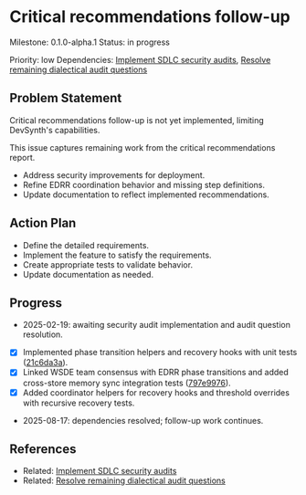 # Critical recommendations follow-up
Milestone: 0.1.0-alpha.1
Status: in progress

Priority: low
Dependencies: [Implement SDLC security audits](archived/implement-sdlc-security-audits.md), [Resolve remaining dialectical audit questions](archived/Resolve-remaining-dialectical-audit-questions.md)

## Problem Statement
Critical recommendations follow-up is not yet implemented, limiting DevSynth's capabilities.


This issue captures remaining work from the critical recommendations report.

- Address security improvements for deployment.
- Refine EDRR coordination behavior and missing step definitions.
- Update documentation to reflect implemented recommendations.

## Action Plan
- Define the detailed requirements.
- Implement the feature to satisfy the requirements.
- Create appropriate tests to validate behavior.
- Update documentation as needed.

## Progress
- 2025-02-19: awaiting security audit implementation and audit question resolution.
- [x] Implemented phase transition helpers and recovery hooks with unit tests ([21c6da3a](../commit/21c6da3a)).
- [x] Linked WSDE team consensus with EDRR phase transitions and added cross-store memory sync integration tests ([797e9976](../commit/797e9976)).
- [x] Added coordinator helpers for recovery hooks and threshold overrides with recursive recovery tests.
- 2025-08-17: dependencies resolved; follow-up work continues.

## References
- Related: [Implement SDLC security audits](archived/implement-sdlc-security-audits.md)
- Related: [Resolve remaining dialectical audit questions](archived/Resolve-remaining-dialectical-audit-questions.md)
